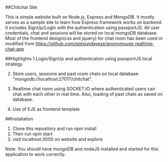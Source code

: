 ##Chitchat Site
 
 This is simple website built on Node.js, Express and MongoDB. It mostly serves as a sample site to learn how Express framework works on backend. It includes SignUp/Login with the authentication using passportJS. All user credentials, chat and sessions will be stored on local mongoDB database.
 Most of the frontend design(css and jquery) for chat room has been used or modified from https://github.com/ezesundayeze/anonymouse-realtime-chat-app

##Highlights
1.Login/SignUp and authentication using passportJS local strategy.

2. Store users, sessions and past room chats on local database "mongodb://localhost:27017/chitchat".

3. Realtime chat room using SOCKET.IO where authenticated users can chat with each other in real time. Also, loading of past chats as saved on database.

4. Use of EJS as frontend template 

##Installation
1. Clone this repository and run npm install
2. Then run npm start
3. visit localhost:3000 on website and explore

Note:
You should have mongoDB and nodeJS installed and started for this application to work correctly.